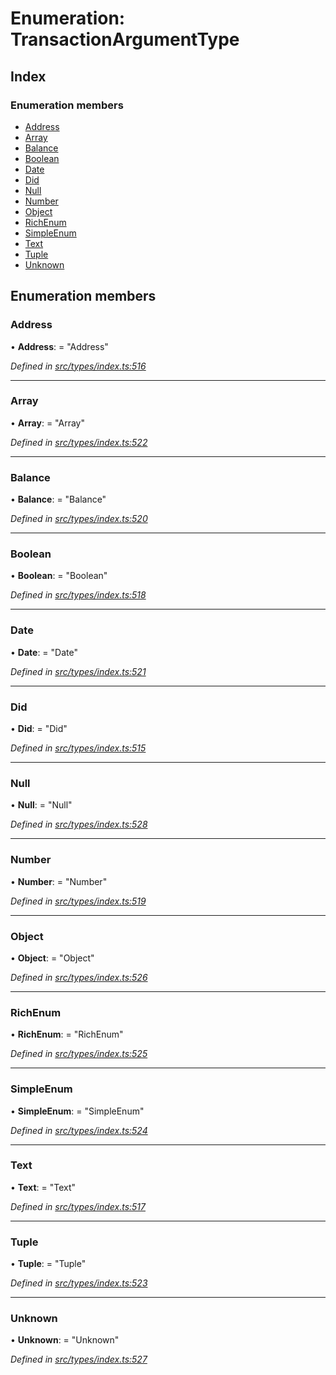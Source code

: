 # Enumeration: TransactionArgumentType

## Index

### Enumeration members

* [Address](transactionargumenttype.md#address)
* [Array](transactionargumenttype.md#array)
* [Balance](transactionargumenttype.md#balance)
* [Boolean](transactionargumenttype.md#boolean)
* [Date](transactionargumenttype.md#date)
* [Did](transactionargumenttype.md#did)
* [Null](transactionargumenttype.md#null)
* [Number](transactionargumenttype.md#number)
* [Object](transactionargumenttype.md#object)
* [RichEnum](transactionargumenttype.md#richenum)
* [SimpleEnum](transactionargumenttype.md#simpleenum)
* [Text](transactionargumenttype.md#text)
* [Tuple](transactionargumenttype.md#tuple)
* [Unknown](transactionargumenttype.md#unknown)

## Enumeration members

###  Address

• **Address**: = "Address"

*Defined in [src/types/index.ts:516](https://github.com/PolymathNetwork/polymesh-sdk/blob/1221e467/src/types/index.ts#L516)*

___

###  Array

• **Array**: = "Array"

*Defined in [src/types/index.ts:522](https://github.com/PolymathNetwork/polymesh-sdk/blob/1221e467/src/types/index.ts#L522)*

___

###  Balance

• **Balance**: = "Balance"

*Defined in [src/types/index.ts:520](https://github.com/PolymathNetwork/polymesh-sdk/blob/1221e467/src/types/index.ts#L520)*

___

###  Boolean

• **Boolean**: = "Boolean"

*Defined in [src/types/index.ts:518](https://github.com/PolymathNetwork/polymesh-sdk/blob/1221e467/src/types/index.ts#L518)*

___

###  Date

• **Date**: = "Date"

*Defined in [src/types/index.ts:521](https://github.com/PolymathNetwork/polymesh-sdk/blob/1221e467/src/types/index.ts#L521)*

___

###  Did

• **Did**: = "Did"

*Defined in [src/types/index.ts:515](https://github.com/PolymathNetwork/polymesh-sdk/blob/1221e467/src/types/index.ts#L515)*

___

###  Null

• **Null**: = "Null"

*Defined in [src/types/index.ts:528](https://github.com/PolymathNetwork/polymesh-sdk/blob/1221e467/src/types/index.ts#L528)*

___

###  Number

• **Number**: = "Number"

*Defined in [src/types/index.ts:519](https://github.com/PolymathNetwork/polymesh-sdk/blob/1221e467/src/types/index.ts#L519)*

___

###  Object

• **Object**: = "Object"

*Defined in [src/types/index.ts:526](https://github.com/PolymathNetwork/polymesh-sdk/blob/1221e467/src/types/index.ts#L526)*

___

###  RichEnum

• **RichEnum**: = "RichEnum"

*Defined in [src/types/index.ts:525](https://github.com/PolymathNetwork/polymesh-sdk/blob/1221e467/src/types/index.ts#L525)*

___

###  SimpleEnum

• **SimpleEnum**: = "SimpleEnum"

*Defined in [src/types/index.ts:524](https://github.com/PolymathNetwork/polymesh-sdk/blob/1221e467/src/types/index.ts#L524)*

___

###  Text

• **Text**: = "Text"

*Defined in [src/types/index.ts:517](https://github.com/PolymathNetwork/polymesh-sdk/blob/1221e467/src/types/index.ts#L517)*

___

###  Tuple

• **Tuple**: = "Tuple"

*Defined in [src/types/index.ts:523](https://github.com/PolymathNetwork/polymesh-sdk/blob/1221e467/src/types/index.ts#L523)*

___

###  Unknown

• **Unknown**: = "Unknown"

*Defined in [src/types/index.ts:527](https://github.com/PolymathNetwork/polymesh-sdk/blob/1221e467/src/types/index.ts#L527)*
